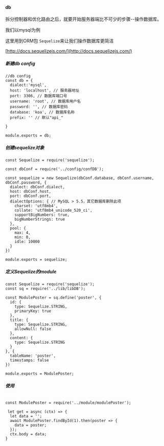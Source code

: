 #### db

拆分控制器和优化路由之后，就要开始服务器端比不可少的步骤--操作数据库。

我们以mysql为例

这里用到ORM包 `Sequelize`来让我们操作数据库更简洁

[http://docs.sequelizejs.com/](http://docs.sequelizejs.com/)

##### 新建db config
```
//db config
const db = {
  dialect:'mysql',
  host: 'localhost', // 服务器地址
  port: 3306, // 数据库端口号
  username: 'root', // 数据库用户名
  password: '', // 数据库密码
  database: 'koa', // 数据库名称
  prefix: '' // 默认"api_"

}

module.exports = db;
```

##### 创建sequelize对象

```
const Sequelize = require('sequelize');

const dbConf = require('../config/confDB');

const sequelize = new Sequelize(dbConf.database, dbConf.username, dbConf.password, {
  dialect: dbConf.dialect,
  host: dbConf.host,
  port: dbConf.port,
  dialectOptions: { // MySQL > 5.5，其它数据库删除此项
    charset: 'utf8mb4',
    collate: 'utf8mb4_unicode_520_ci',
    supportBigNumbers: true,
    bigNumberStrings: true
  },
  pool: {
    max: 4,
    min: 0,
    idle: 10000
  }
})

module.exports = sequelize;
```
##### 定义Sequelize的module

```
const Sequelize = require('sequelize');
const sq = require('../lib/libDB');

const ModulePoster = sq.define('poster', {
  id: {
    type: Sequelize.STRING,
    primaryKey: true
  },
  title: {
    type: Sequelize.STRING,
    allowNull: false
  },
  content: {
    type: Sequelize.STRING
  }
}, {
  tableName: 'poster',
  timestamps: false
})

module.exports = ModulePoster;
```
##### 使用

```

const ModulePoster = require('../module/modulePoster');

 let get = async (ctx) => {
  let data = '';
  await ModulePoster.findById(1).then(poster => {
    data = poster;
  });
  ctx.body = data;
}
```